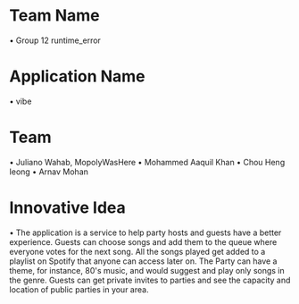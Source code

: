 # Team Name
• Group 12 runtime_error

# Application Name
• vibe

# Team 
• Juliano Wahab, MopolyWasHere
• Mohammed Aaquil Khan 
• Chou Heng Ieong 
• Arnav Mohan

# Innovative Idea 

• The application is a service to help party hosts and guests have a better experience. Guests can choose songs and add them to the queue where everyone votes for the next song. All the songs played get added to a playlist on Spotify that anyone can access later on. The Party can have a theme, for instance, 80's music, and would suggest and play only songs in the genre. Guests can get private invites to parties and see the capacity and location of public parties in your area. 
